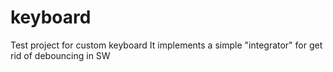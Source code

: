 # keyboard
 Test project for custom keyboard
 It implements a simple "integrator" for get rid of debouncing in SW
